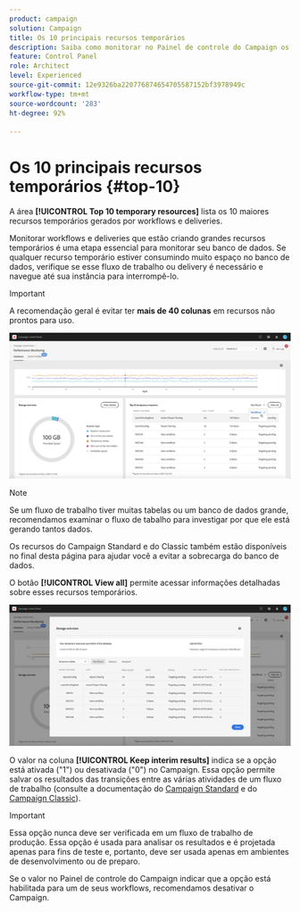 ```yaml
---
product: campaign
solution: Campaign
title: Os 10 principais recursos temporários
description: Saiba como monitorar no Painel de controle do Campaign os 10 maiores recursos temporários gerados por workflows e deliveries no banco de dados do Campaign.
feature: Control Panel
role: Architect
level: Experienced
source-git-commit: 12e9326ba220776874654705587152bf3978949c
workflow-type: tm+mt
source-wordcount: '283'
ht-degree: 92%

---
```


# Os 10 principais recursos temporários {#top-10}

A área **[!UICONTROL Top 10 temporary resources]** lista os 10 maiores recursos temporários gerados por workflows e deliveries.

Monitorar workflows e deliveries que estão criando grandes recursos temporários é uma etapa essencial para monitorar seu banco de dados. Se qualquer recurso temporário estiver consumindo muito espaço no banco de dados, verifique se esse fluxo de trabalho ou delivery é necessário e navegue até sua instância para interrompê-lo.

>[!IMPORTANT]
>
>A recomendação geral é evitar ter **mais de 40 colunas** em recursos não prontos para uso.

![](assets/database-top10.png)

>[!NOTE]
>
>Se um fluxo de trabalho tiver muitas tabelas ou um banco de dados grande, recomendamos examinar o fluxo de tabalho para investigar por que ele está gerando tantos dados.
>
>Os recursos do Campaign Standard e do Classic também estão disponíveis no final desta página para ajudar você a evitar a sobrecarga do banco de dados.

O botão **[!UICONTROL View all]** permite acessar informações detalhadas sobre esses recursos temporários.

![](assets/database-top10-view.png)

O valor na coluna **[!UICONTROL Keep interim results]** indica se a opção está ativada (&quot;1&quot;) ou desativada (&quot;0&quot;) no Campaign. Essa opção permite salvar os resultados das transições entre as várias atividades de um fluxo de trabalho (consulte a documentação do [Campaign Standard](https://experienceleague.adobe.com/docs/campaign-standard/using/managing-processes-and-data/executing-a-workflow/managing-execution-options.html?lang=pt-BR) e do [Campaign Classic](https://experienceleague.adobe.com/docs/campaign-classic/using/automating-with-workflows/introduction/workflow-best-practices.html?lang=pt-BR#logs)).

>[!IMPORTANT]
>
>Essa opção nunca deve ser verificada em um fluxo de trabalho de produção. Essa opção é usada para analisar os resultados e é projetada apenas para fins de teste e, portanto, deve ser usada apenas em ambientes de desenvolvimento ou de preparo.
>
>Se o valor no Painel de controle do Campaign indicar que a opção está habilitada para um de seus workflows, recomendamos desativar o Campaign.
